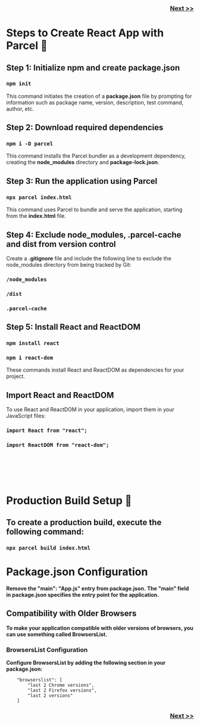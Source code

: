  <h3 align="right"> <a href="https://github.com/vaibhav1281/Namaste-React/blob/main/React-Day-3/Notes/README.md">Next >></a> </h3>


<h1>Steps to Create React App with Parcel 🚀</h1>
<h2>Step 1: Initialize npm and create package.json</h2>
<h3><code>npm init</code></h3>
<p>This command initiates the creation of a <b>package.json</b> file by prompting for information such as package name, version, description, test command, author, etc.</p>

<h2>Step 2: Download required dependencies</h2>
<h3><code>npm i -D parcel</code></h3>
<p>This command installs the Parcel bundler as a development dependency, creating the <b>node_modules</b> directory and <b>package-lock.json</b>.</p>

<h2>Step 3: Run the application using Parcel</h2>
<h3><code>npx parcel index.html</code></h3>
<p>This command uses Parcel to bundle and serve the application, starting from the <b>index.html</b> file.</p>

<h2>Step 4: Exclude node_modules, .parcel-cache and dist from version control</h2>
<p>Create a <b>.gitignore</b> file and include the following line to exclude the node_modules directory from being tracked by Git:</p>
<h3><code>/node_modules</code></h3>
<h3><code>/dist</code></h3>
<h3><code>.parcel-cache</code></h3>

<h2>Step 5: Install React and ReactDOM</h2>
<h3><code>npm install react</code></h3>
<h3><code>npm i react-dom</code></h3>
<p>These commands install React and ReactDOM as dependencies for your project.</p>


<h2>Import React and ReactDOM</h2>
<p>To use React and ReactDOM in your application, import them in your JavaScript files:</p>
<h3><code>import React from "react";</code></h3>
<h3><code>import ReactDOM from "react-dom";</code></h3>

</br>
</br>
</br>
</br>

<h1>Production Build Setup 🚀</h1>

<h2>To create a production build, execute the following command:</h2>
<h3><code>npx parcel build index.html</code></h3>

<h1>Package.json Configuration</h1>
<b>Remove the "main": "App.js" entry from package.json.</b>
<b>The "main" field in package.json specifies the entry point for the application.</b>

<h2>Compatibility with Older Browsers</h2>
<b>To make your application compatible with older versions of browsers, you can use something called BrowsersList.</b>

<h3>BrowsersList Configuration</h3>
<b>Configure BrowsersList by adding the following section in your package.json:</b></br>
<code>
    "browserslist": [
        "last 2 Chrome versions",
        "last 2 Firefox versions",
        "last 2 versions"
    ]
</code>


 <h3 align="right"> <a href="https://github.com/vaibhav1281/Namaste-React/blob/main/React-Day-3/Notes/README.md">Next >></a> </h3>
